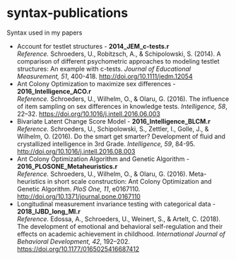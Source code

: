 # syntax-publications
Syntax used in my papers

* Account for testlet structures - **2014_JEM_c-tests.r**<br>*Reference.* Schroeders, U., Robitzsch, A., & Schipolowski, S. (2014). A comparison of different psychometric approaches to modeling testlet structures: An example with c-tests. *Journal of Educational Measurement, 51*, 400-418. http://doi.org/10.1111/jedm.12054
* Ant Colony Optimization to maximize sex differences - **2016_Intelligence_ACO.r**<br>*Reference.* Schroeders, U., Wilhelm, O., & Olaru, G. (2016). The influence of item sampling on sex differences in knowledge tests. *Intelligence, 58*, 22–32. https://doi.org/10.1016/j.intell.2016.06.003
* Bivariate Latent Change Score Model - **2016_Intelligence_BLCM.r**<br>*Reference.* Schroeders, U., Schipolowski, S., Zettler, I., Golle, J., & Wilhelm, O. (2016). Do the smart get smarter? Development of fluid and crystallized intelligence in 3rd Grade. *Intelligence, 59*, 84-95. http://doi.org/10.1016/j.intell.2016.08.003
* Ant Colony Optimization Algorithm and Genetic Algorithm - **2016_PLOSONE_Metaheuristics.r**<br>*Reference.* Schroeders, U., Wilhelm, O., & Olaru, G. (2016). Meta-heuristics in short scale construction: Ant Colony Optimization and Genetic Algorithm. *PloS One, 11*, e0167110. http://doi.org/10.1371/journal.pone.0167110
* Longitudinal measurement invariance testing with categorical data - **2018_IJBD_long_MI.r**<br>*Reference.* Edossa, A., Schroeders, U., Weinert, S., & Artelt, C. (2018). The development of emotional and behavioral self-regulation and their effects on academic achievement in childhood. *International Journal of Behavioral Development, 42*, 192–202. https://doi.org/10.1177/0165025416687412
